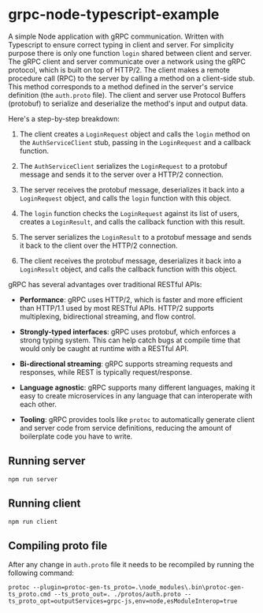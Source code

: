 # grpc-node-typescript-example
A simple Node application with gRPC communication. Written with Typescript to ensure correct typing in client and server. For simplicity purpose there is only one function `login` shared between client and server.
The gRPC client and server communicate over a network using the gRPC protocol, which is built on top of HTTP/2. The client makes a remote procedure call (RPC) to the server by calling a method on a client-side stub. This method corresponds to a method defined in the server's service definition (the `auth.proto` file). The client and server use Protocol Buffers (protobuf) to serialize and deserialize the method's input and output data.

Here's a step-by-step breakdown:

1. The client creates a `LoginRequest` object and calls the `login` method on the `AuthServiceClient` stub, passing in the `LoginRequest` and a callback function.

2. The `AuthServiceClient` serializes the `LoginRequest` to a protobuf message and sends it to the server over a HTTP/2 connection.

3. The server receives the protobuf message, deserializes it back into a `LoginRequest` object, and calls the `login` function with this object.

4. The `login` function checks the `LoginRequest` against its list of users, creates a `LoginResult`, and calls the callback function with this result.

5. The server serializes the `LoginResult` to a protobuf message and sends it back to the client over the HTTP/2 connection.

6. The client receives the protobuf message, deserializes it back into a `LoginResult` object, and calls the callback function with this object.

gRPC has several advantages over traditional RESTful APIs:

- **Performance**: gRPC uses HTTP/2, which is faster and more efficient than HTTP/1.1 used by most RESTful APIs. HTTP/2 supports multiplexing, bidirectional streaming, and flow control.

- **Strongly-typed interfaces**: gRPC uses protobuf, which enforces a strong typing system. This can help catch bugs at compile time that would only be caught at runtime with a RESTful API.

- **Bi-directional streaming**: gRPC supports streaming requests and responses, while REST is typically request/response.

- **Language agnostic**: gRPC supports many different languages, making it easy to create microservices in any language that can interoperate with each other.

- **Tooling**: gRPC provides tools like `protoc` to automatically generate client and server code from service definitions, reducing the amount of boilerplate code you have to write.

## Running server
```
npm run server
```

## Running client
```
npm run client
```

## Compiling proto file
After any change in `auth.proto` file it needs to be recompiled by running the following command:
```
protoc --plugin=protoc-gen-ts_proto=.\node_modules\.bin\protoc-gen-ts_proto.cmd --ts_proto_out=. ./protos/auth.proto --ts_proto_opt=outputServices=grpc-js,env=node,esModuleInterop=true
```
